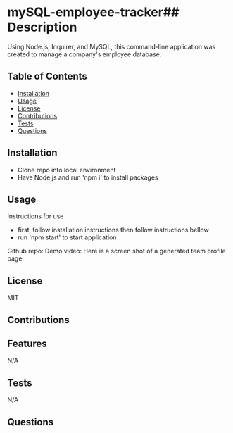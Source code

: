 # mySQL-employee-tracker## Description

Using Node.js, Inquirer, and MySQL, this command-line application was created to manage a company's employee database.

## Table of Contents

- [Installation](#installation)
- [Usage](#usage)
- [License](#license)
- [Contributions](#contributions)
- [Tests](#tests)
- [Questions](#questions)

## Installation

- Clone repo into local environment
- Have Node.js and run 'npm i' to install packages

## Usage

Instructions for use

- first, follow installation instructions then follow instructions bellow
- run 'npm start' to start application

Github repo: 
Demo video: 
Here is a screen shot of a generated team profile page:


## License

MIT

## Contributions



## Features

N/A

## Tests

N/A

## Questions


